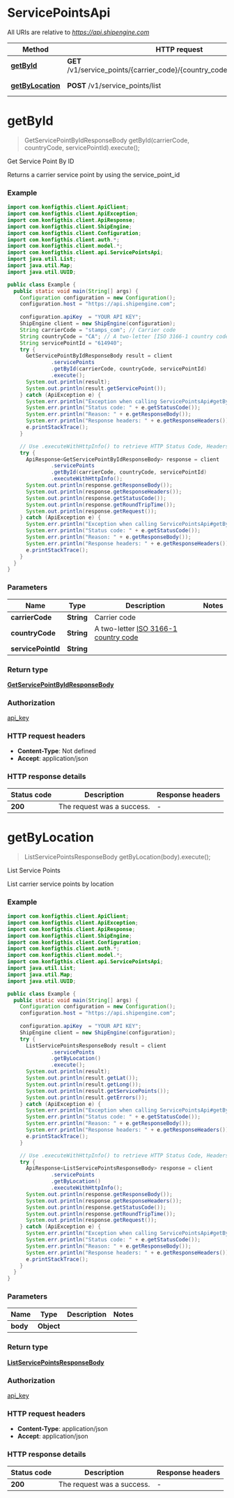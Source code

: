 # ServicePointsApi

All URIs are relative to *https://api.shipengine.com*

| Method | HTTP request | Description |
|------------- | ------------- | -------------|
| [**getById**](ServicePointsApi.md#getById) | **GET** /v1/service_points/{carrier_code}/{country_code}/{service_point_id} | Get Service Point By ID |
| [**getByLocation**](ServicePointsApi.md#getByLocation) | **POST** /v1/service_points/list | List Service Points |


<a name="getById"></a>
# **getById**
> GetServicePointByIdResponseBody getById(carrierCode, countryCode, servicePointId).execute();

Get Service Point By ID

Returns a carrier service point by using the service_point_id

### Example
```java
import com.konfigthis.client.ApiClient;
import com.konfigthis.client.ApiException;
import com.konfigthis.client.ApiResponse;
import com.konfigthis.client.ShipEngine;
import com.konfigthis.client.Configuration;
import com.konfigthis.client.auth.*;
import com.konfigthis.client.model.*;
import com.konfigthis.client.api.ServicePointsApi;
import java.util.List;
import java.util.Map;
import java.util.UUID;

public class Example {
  public static void main(String[] args) {
    Configuration configuration = new Configuration();
    configuration.host = "https://api.shipengine.com";
    
    configuration.apiKey  = "YOUR API KEY";
    ShipEngine client = new ShipEngine(configuration);
    String carrierCode = "stamps_com"; // Carrier code
    String countryCode = "CA"; // A two-letter [ISO 3166-1 country code](https://en.wikipedia.org/wiki/ISO_3166-1) 
    String servicePointId = "614940";
    try {
      GetServicePointByIdResponseBody result = client
              .servicePoints
              .getById(carrierCode, countryCode, servicePointId)
              .execute();
      System.out.println(result);
      System.out.println(result.getServicePoint());
    } catch (ApiException e) {
      System.err.println("Exception when calling ServicePointsApi#getById");
      System.err.println("Status code: " + e.getStatusCode());
      System.err.println("Reason: " + e.getResponseBody());
      System.err.println("Response headers: " + e.getResponseHeaders());
      e.printStackTrace();
    }

    // Use .executeWithHttpInfo() to retrieve HTTP Status Code, Headers and Request
    try {
      ApiResponse<GetServicePointByIdResponseBody> response = client
              .servicePoints
              .getById(carrierCode, countryCode, servicePointId)
              .executeWithHttpInfo();
      System.out.println(response.getResponseBody());
      System.out.println(response.getResponseHeaders());
      System.out.println(response.getStatusCode());
      System.out.println(response.getRoundTripTime());
      System.out.println(response.getRequest());
    } catch (ApiException e) {
      System.err.println("Exception when calling ServicePointsApi#getById");
      System.err.println("Status code: " + e.getStatusCode());
      System.err.println("Reason: " + e.getResponseBody());
      System.err.println("Response headers: " + e.getResponseHeaders());
      e.printStackTrace();
    }
  }
}

```

### Parameters

| Name | Type | Description  | Notes |
|------------- | ------------- | ------------- | -------------|
| **carrierCode** | **String**| Carrier code | |
| **countryCode** | **String**| A two-letter [ISO 3166-1 country code](https://en.wikipedia.org/wiki/ISO_3166-1)  | |
| **servicePointId** | **String**|  | |

### Return type

[**GetServicePointByIdResponseBody**](GetServicePointByIdResponseBody.md)

### Authorization

[api_key](../README.md#api_key)

### HTTP request headers

 - **Content-Type**: Not defined
 - **Accept**: application/json

### HTTP response details
| Status code | Description | Response headers |
|-------------|-------------|------------------|
| **200** | The request was a success. |  -  |

<a name="getByLocation"></a>
# **getByLocation**
> ListServicePointsResponseBody getByLocation(body).execute();

List Service Points

List carrier service points by location

### Example
```java
import com.konfigthis.client.ApiClient;
import com.konfigthis.client.ApiException;
import com.konfigthis.client.ApiResponse;
import com.konfigthis.client.ShipEngine;
import com.konfigthis.client.Configuration;
import com.konfigthis.client.auth.*;
import com.konfigthis.client.model.*;
import com.konfigthis.client.api.ServicePointsApi;
import java.util.List;
import java.util.Map;
import java.util.UUID;

public class Example {
  public static void main(String[] args) {
    Configuration configuration = new Configuration();
    configuration.host = "https://api.shipengine.com";
    
    configuration.apiKey  = "YOUR API KEY";
    ShipEngine client = new ShipEngine(configuration);
    try {
      ListServicePointsResponseBody result = client
              .servicePoints
              .getByLocation()
              .execute();
      System.out.println(result);
      System.out.println(result.getLat());
      System.out.println(result.getLong());
      System.out.println(result.getServicePoints());
      System.out.println(result.getErrors());
    } catch (ApiException e) {
      System.err.println("Exception when calling ServicePointsApi#getByLocation");
      System.err.println("Status code: " + e.getStatusCode());
      System.err.println("Reason: " + e.getResponseBody());
      System.err.println("Response headers: " + e.getResponseHeaders());
      e.printStackTrace();
    }

    // Use .executeWithHttpInfo() to retrieve HTTP Status Code, Headers and Request
    try {
      ApiResponse<ListServicePointsResponseBody> response = client
              .servicePoints
              .getByLocation()
              .executeWithHttpInfo();
      System.out.println(response.getResponseBody());
      System.out.println(response.getResponseHeaders());
      System.out.println(response.getStatusCode());
      System.out.println(response.getRoundTripTime());
      System.out.println(response.getRequest());
    } catch (ApiException e) {
      System.err.println("Exception when calling ServicePointsApi#getByLocation");
      System.err.println("Status code: " + e.getStatusCode());
      System.err.println("Reason: " + e.getResponseBody());
      System.err.println("Response headers: " + e.getResponseHeaders());
      e.printStackTrace();
    }
  }
}

```

### Parameters

| Name | Type | Description  | Notes |
|------------- | ------------- | ------------- | -------------|
| **body** | **Object**|  | |

### Return type

[**ListServicePointsResponseBody**](ListServicePointsResponseBody.md)

### Authorization

[api_key](../README.md#api_key)

### HTTP request headers

 - **Content-Type**: application/json
 - **Accept**: application/json

### HTTP response details
| Status code | Description | Response headers |
|-------------|-------------|------------------|
| **200** | The request was a success. |  -  |

